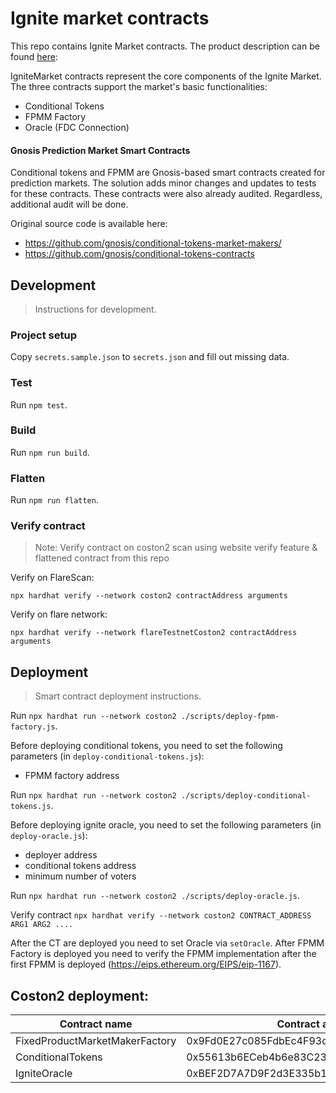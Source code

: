 # Ignite market contracts

This repo contains Ignite Market contracts. The product description can be found [here](ProductDescription.md):

IgniteMarket contracts represent the core components of the Ignite Market. The three contracts support the market's basic functionalities:

- Conditional Tokens
- FPMM Factory
- Oracle (FDC Connection)

#### Gnosis Prediction Market Smart Contracts

Conditional tokens and FPMM are Gnosis-based smart contracts created for prediction markets. The solution adds minor changes and updates to tests for these contracts. These contracts were also already audited. Regardless, additional audit will be done.

Original source code is available here:

- https://github.com/gnosis/conditional-tokens-market-makers/
- https://github.com/gnosis/conditional-tokens-contracts

## Development

> Instructions for development.

### Project setup

Copy `secrets.sample.json` to `secrets.json` and fill out missing data.

### Test

Run `npm test`.

### Build

Run `npm run build`.

### Flatten

Run `npm run flatten`.

### Verify contract

> Note: Verify contract on coston2 scan using website verify feature & flattened contract from this repo

Verify on FlareScan:

```
npx hardhat verify --network coston2 contractAddress arguments
```

Verify on flare network:

```
npx hardhat verify --network flareTestnetCoston2 contractAddress arguments
```

## Deployment

> Smart contract deployment instructions.

Run `npx hardhat run --network coston2 ./scripts/deploy-fpmm-factory.js`.

Before deploying conditional tokens, you need to set the following parameters (in `deploy-conditional-tokens.js`):

- FPMM factory address

Run `npx hardhat run --network coston2 ./scripts/deploy-conditional-tokens.js`.

Before deploying ignite oracle, you need to set the following parameters (in `deploy-oracle.js`):

- deployer address
- conditional tokens address
- minimum number of voters

Run `npx hardhat run --network coston2 ./scripts/deploy-oracle.js`.

Verify contract `npx hardhat verify --network coston2 CONTRACT_ADDRESS ARG1 ARG2 ....`


After the CT are deployed you need to set Oracle via `setOracle`.
After FPMM Factory is deployed you need to verify the FPMM implementation after the first FPMM is deployed (https://eips.ethereum.org/EIPS/eip-1167).

## Coston2 deployment:
| Contract name                  | Contract address                           |
| ------------------------------ | ------------------------------------------ |
| FixedProductMarketMakerFactory | 0x9Fd0E27c085FdbEc4F93d0a345E6a795D0615dCc |
| ConditionalTokens              | 0x55613b6ECeb4b6e83C2398c425b62187f0A758a9 |
| IgniteOracle                   | 0xBEF2D7A7D9F2d3E335b13A2b2bB9BfDBc1589da1 |
